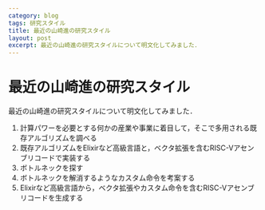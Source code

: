 ```yaml
---
category: blog
tags: 研究スタイル
title: 最近の山崎進の研究スタイル
layout: post
excerpt: 最近の山崎進の研究スタイルについて明文化してみました．
---
```

# 最近の山崎進の研究スタイル

最近の山崎進の研究スタイルについて明文化してみました．

1. 計算パワーを必要とする何かの産業や事業に着目して，そこで多用される既存アルゴリズムを調べる
2. 既存アルゴリズムをElixirなど高級言語と，ベクタ拡張を含むRISC-Vアセンブリコードで実装する
3. ボトルネックを探す
4. ボトルネックを解消するようなカスタム命令を考案する
5. Elixirなど高級言語から，ベクタ拡張やカスタム命令を含むRISC-Vアセンブリコードを生成する

